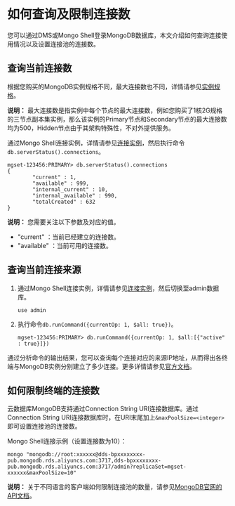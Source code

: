 # 如何查询及限制连接数

您可以通过DMS或Mongo Shell登录MongoDB数据库，本文介绍如何查询连接使用情况以及设置连接池的连接数。

## 查询当前连接数

根据您购买的MongoDB实例规格不同，最大连接数也不同，详情请参见[实例规格](/intl.zh-CN/产品简介/实例规格表.md)。

**说明：** 最大连接数是指实例中每个节点的最大连接数，例如您购买了1核2G规格的三节点副本集实例，那么该实例的Primary节点和Secondary节点的最大连接数均为500，Hidden节点由于其架构特殊性，不对外提供服务。

通过Mongo Shell连接实例，详情请参见[连接实例](/intl.zh-CN/用户指南/连接实例/连接实例.md)，然后执行命令`db.serverStatus().connections`。

```
mgset-123456:PRIMARY> db.serverStatus().connections
{
        "current" : 1,
        "available" : 999,
        "internal_current" : 10,
        "internal_available" : 990,
        "totalCreated" : 632
}             
```

**说明：** 您需要关注以下参数及对应的值。

-   "current" ：当前已经建立的连接数。
-   "available" ：当前可用的连接数。

## 查询当前连接来源

1.  通过Mongo Shell连接实例，详情请参见[连接实例](/intl.zh-CN/用户指南/连接实例/连接实例.md)，然后切换至admin数据库。

    ```
    use admin
    ```

2.  执行命令`db.runCommand({currentOp: 1, $all: true})`。

    ```
    mgset-123456:PRIMARY> db.runCommand({currentOp: 1, $all:[{"active" : true}]})                    
    ```


通过分析命令的输出结果，您可以查询每个连接对应的来源IP地址，从而得出各终端与MongoDB实例分别建立了多少连接。更多详情请参见[官方文档](https://docs.mongodb.com/manual/reference/method/db.currentOp/index.html)。

## 如何限制终端的连接数

云数据库MongoDB支持通过Connection String URI连接数据库。通过Connection String URI连接数据库时，在URI末尾加上`&maxPoolSize=<integer>`即可设置连接池的连接数。

Mongo Shell连接示例（设置连接数为10）：

```
mongo "mongodb://root:xxxxxx@dds-bpxxxxxxxx-pub.mongodb.rds.aliyuncs.com:3717,dds-bpxxxxxxxx-pub.mongodb.rds.aliyuncs.com:3717/admin?replicaSet=mgset-xxxxxx&maxPoolSize=10"
```

**说明：** 关于不同语言的客户端如何限制连接池的数量，请参见[MongoDB官网的API文档](https://docs.mongodb.com/ecosystem/drivers/)。

